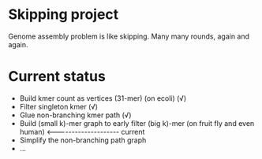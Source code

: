 # Skipping project
Genome assembly problem is like skipping. Many many rounds, again and again.
# Current status
* Build kmer count as vertices (31-mer) (on ecoli) (&#8730;)
* Filter singleton kmer (&#8730;)
* Glue non-branching kmer path (&#8730;)
* Build (small k)-mer graph to early filter (big k)-mer (on fruit fly and even human) <-------------------- current
* Simplify the non-branching path graph
* ...
